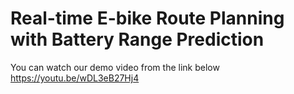 # Real-time E-bike Route Planning with Battery Range Prediction
You can watch our demo video from the link below
https://youtu.be/wDL3eB27Hj4
